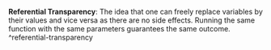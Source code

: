 **Referential Transparency**: The idea that one can freely replace variables by their values and vice versa as there are no side effects. Running the same function with the same parameters guarantees the same outcome. ^referential-transparency
